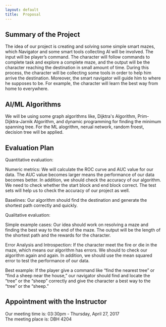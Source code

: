 ```yaml
---
layout: default
title:  Proposal
---
```


## Summary of the Project

The idea of our project is creating and solving some simple smart mazes, which Navigator and some smart tools collecting AI will be involved. The input will be player’s command. The character will follow commands to complete task and explore a complete maze, and the output will be the character reaching the destination in small amount of time. During this process, the character will be collecting some tools in order to help him arrive the destination. Moreover, the smart navigator will guide him to where he supposes to be. For example, the character will learn the best way from home to everywhere.

## AI/ML Algorithms

We will be using some graph algorithms like, Dijktra's Algorithm, Prim-Dijktra-Jarnik Algorithm, and dynamic programming for finding the minimum spanning tree. For the ML alogrithm, nerual network, random froest, decision tree will be applied.

## Evaluation Plan

Quantitative evaluation: 

Numeric metrics: We will calculate the ROC curve and AUC value for our data. The AUC value becomes larger means the performance of our data becomes better. In addition, we should check the accuracy of our algorithm. We need to check whether the start block and end block correct. The test sets will help us to check the accuracy of our project as well.

Baselines: Our algorithm should find the destination and generate the shortest path correctly and quickly. 

Qualitative evaluation:

Simple example cases: Our idea should work on resolving a maze and finding the best way to the end of the maze. The output will be the length of the shortest path and the rewards for the character.

Error Analysis and Introspection: If the character meet the fire or die in the maze, which means our algorithm has errors. We should to check our algorithm again and again. In addition, we should use the mean squared error to test the performance of our data.

Best example: If the player give a command like “find the nearest tree” or “find a sheep near the house,” our navigator should find and locate the “tree” or the “sheep” correctly and give the character a best way to the “tree” or the “sheep.”


## Appointment with the Instructor

Our meeting time is: 03:30pm - Thursday, April 27, 2017  
The meeting place is: DBH 4204
